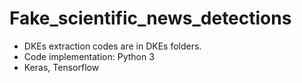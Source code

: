 # Fake_scientific_news_detections

* DKEs extraction codes are in DKEs folders.
* Code implementation: Python 3
* Keras, Tensorflow
